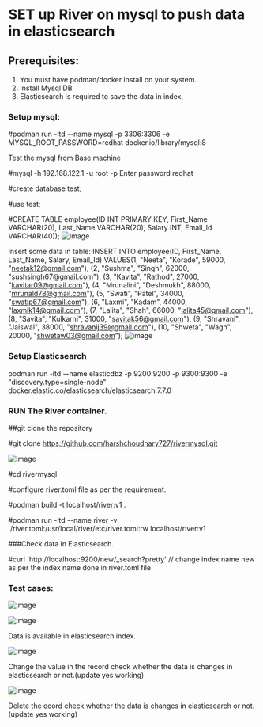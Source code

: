 <h1>SET up River on mysql to push data in elasticsearch</h1>

## Prerequisites:

1. You must have podman/docker install on your system.
2. Install Mysql DB
3. Elasticsearch is required to save the data in index.

### Setup mysql:

 #podman run -itd --name mysql -p 3306:3306 -e MYSQL_ROOT_PASSWORD=redhat docker.io/library/mysql:8 

  Test the mysql from Base machine

 #mysql -h 192.168.122.1 -u root -p
 Enter password redhat

 #create database test;

 #use test;
 
  #CREATE TABLE employee(ID INT PRIMARY KEY, First_Name VARCHAR(20), Last_Name VARCHAR(20), Salary INT, Email_Id VARCHAR(40));
  ![image](https://github.com/harshchoudhary727/rivermysql/assets/66783694/b8dcd17a-3b94-4583-bc57-658fe4188c19)


 Insert some data in table:
  INSERT INTO employee(ID, First_Name, Last_Name, Salary, Email_Id) VALUES(1, "Neeta", "Korade", 59000, "neetak12@gmail.com"), (2, "Sushma", "Singh", 62000, "sushsingh67@gmail.com"), (3, "Kavita", "Rathod", 27000, "kavitar09@gmail.com"), (4, "Mrunalini", "Deshmukh", 88000, "mrunald78@gmail.com"), (5, "Swati", "Patel", 34000, "swatip67@gmail.com"), (6, "Laxmi", "Kadam", 44000, "laxmik14@gmail.com"), (7, "Lalita", "Shah", 66000, "lalita45@gmail.com"), (8, "Savita", "Kulkarni", 31000, "savitak56@gmail.com"), (9, "Shravani", "Jaiswal", 38000, "shravanij39@gmail.com"), (10, "Shweta", "Wagh", 20000, "shwetaw03@gmail.com");
  ![image](https://github.com/harshchoudhary727/rivermysql/assets/66783694/94e0cafe-6a54-4b0c-a37c-51b1aec4b038)

 

 ### Setup Elasticsearch

 podman run -itd --name elasticdbz -p 9200:9200 -p 9300:9300 -e "discovery.type=single-node" docker.elastic.co/elasticsearch/elasticsearch:7.7.0


 ### RUN The River container.

 ##git clone the repository

 #git clone https://github.com/harshchoudhary727/rivermysql.git

 ![image](https://github.com/harshchoudhary727/rivermysql/assets/66783694/c047e84c-af83-4236-bfe0-111387718a14)

 #cd rivermysql

 #configure river.toml file as per the requirement.
 
 #podman build -t localhost/river:v1 .

 #podman run -itd --name river -v ./river.toml:/usr/local/river/etc/river.toml:rw  localhost/river:v1 


 ###Check data in Elasticsearch.

#curl 'http://localhost:9200/new/_search?pretty'  // change index name new as per the index name done in river.toml file


### Test cases:


![image](https://github.com/harshchoudhary727/rivermysql/assets/66783694/e0418b56-24ff-4c6e-b58c-787b6c1f0203)

 
 ![image](https://github.com/harshchoudhary727/rivermysql/assets/66783694/26fb3a8c-783b-487d-b5b7-9e8482d29d8e)

Data is available in elasticsearch index.

![image](https://github.com/harshchoudhary727/rivermysql/assets/66783694/d0e1fd1b-871b-4efb-86af-9adb24fa9929)

 
 
 
Change the value in the record check whether the data is changes in elasticsearch or not.(update yes working)

![image](https://github.com/harshchoudhary727/rivermysql/assets/66783694/4b1716cb-04fe-4b6f-8a5d-5ef465146ce5)



Delete the ecord check whether the data is changes in elasticsearch or not.(update yes working)


 








